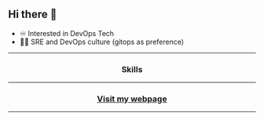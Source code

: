 
## Hi there 👋

- ♾️ Interested in DevOps Tech
- 🧑‍💻 SRE and DevOps culture (gitops as preference)
<div align="center">
  <hr/>
  <h3>Skills</h3>
  <hr/>
  <a href="https://xhavckedx.github.io/Portfolio/"><h3>Visit my webpage</h3></a>
  <hr/>
</div>
